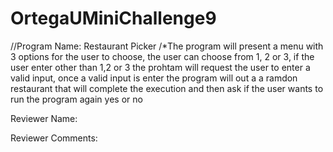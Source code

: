 # OrtegaUMiniChallenge9
//Program Name: Restaurant Picker
/*The program will present a menu with 3 options for the user to choose, the user can choose from 1, 2 or 3, if the user enter other than 1,2 or 3
the prohtam will request the user to enter a valid input, once a valid input is enter the program will out a a ramdon restaurant that will complete
the execution and then ask if the user wants to run the program again yes or no

Reviewer Name:

Reviewer Comments:
